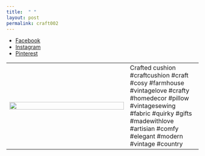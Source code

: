 ```yaml
---
title:  " "
layout: post
permalink: craft002
---
```


<ul class="icons">
<li><a href="https://www.facebook.com/thequirkypig/photos/a.305176777094204/305176753760873/?type=3&eid=ARCvLyMAa3IcfnPcHPRjmYD7NAvOhlKR6TrqS0lVGnnCZ66BPHvFb3KDXhsdSa96qOq22bq8MBMk4447&__xts__%5B0%5D=68.ARB-CqyzszXQ8-YgpZw6jotMq2eHRQ4n1Mgai6P-IULTLlQmIpbaW3a-AXVb_towMMS-V21bq7EKLmvYtj089S-nSFjeAy_dHfM5MjqOJAMGRwIiIX-pc7HYYfHixnxqNvQMcvv4IZ08qitpMmSPxzTOdUAIal1eCjg0Cm5V5NBN4a6Ek3fatfprHZgnuADo9ZP6I6p7MLrNYCrZdBaAWTYFJhOIl2yQcwFJYh2TQD8xsGx5Xay7rjxS4NYo28CvjhtAJ03t7iy9UBI5zO-P-pV1gfLvi21ObKQe37Vt7GJGybfDtvi4d1VmyFQKPZP91y6I4i7mvKcE-IqKLqaGxZM&__tn__=EEHH-R" class="icon-b fa-facebook-f"><span class="label">Facebook</span></a></li>
<li><a href="https://www.instagram.com/p/By1seqUAp1l/" class="icon-b fa-instagram"><span class="label">Instagram</span></a></li>
<li><a href="https://www.pinterest.co.uk/pin/671388256930703715/analytics" class="icon-b fa-pinterest"><span class="label">Pinterest</span></a></li>
</ul>


<!-- Table -->
<div class="table-wrapper">

<table>

<tbody>
				<tr>
					<td style="width: 300px;"><a class="image fit"><img src="{{ 'assets/images/craft002/craft002.jpg' | relative_url }}" alt="" style="height:100%;width:100%"/></a></td>
					<td style="vertical-align:top">Crafted cushion<br>
#craftcushion #craft #cosy #farmhouse #vintagelove #crafty #homedecor #pillow #vintagesewing #fabric #quirky #gifts #madewithlove #artisian #comfy #elegant #modern #vintage #country
					</td>
</tr>
</tbody>

</table>